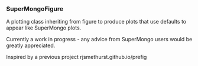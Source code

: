 ### SuperMongoFigure

A plotting class inheriting from figure to produce plots that use defaults to appear like SuperMongo plots.

Currently a work in progress - any advice from SuperMongo users would be greatly appreciated. 

Inspired by a previous project rjsmethurst.github.io/prefig
